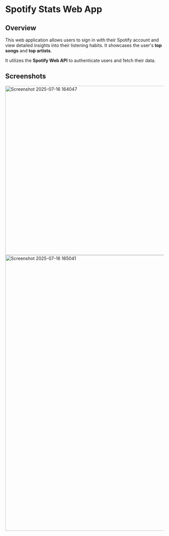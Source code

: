 # Spotify Stats Web App

## Overview

This web application allows users to sign in with their Spotify account and view detailed insights into their listening habits. 
It showcases the user's **top songs** and **top artists**. 

It utilizes the **Spotify Web API** to authenticate users and fetch their data.

## Screenshots


<img width="1117" height="537" alt="Screenshot 2025-07-16 164047" src="https://github.com/user-attachments/assets/83b94d40-b9cc-4b66-ad3b-e76f8144a7f4" />
<img width="1919" height="875" alt="Screenshot 2025-07-16 165041" src="https://github.com/user-attachments/assets/28749944-37b9-4c89-accd-5500d37a8e60" />
